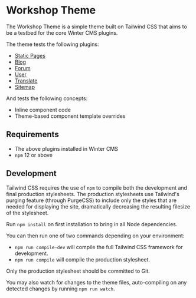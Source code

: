 # Workshop Theme

The Workshop Theme is a simple theme built on Tailwind CSS that aims to be a testbed for the core Winter CMS plugins.

The theme tests the following plugins:

- [Static Pages](https://github.com/wintercms/wn-pages-plugin)
- [Blog](https://github.com/wintercms/wn-blog-plugin)
- [Forum](https://github.com/wintercms/wn-forum-plugin)
- [User](https://github.com/wintercms/wn-user-plugin)
- [Translate](https://github.com/wintercms/wn-translate-plugin)
- [Sitemap](https://github.com/wintercms/wn-sitemap-plugin)

And tests the following concepts:

- Inline component code
- Theme-based component template overrides

## Requirements

- The above plugins installed in Winter CMS
- `npm` 12 or above

## Development

Tailwind CSS requires the use of `npm` to compile both the development and final production stylesheets. The production
stylesheets use Tailwind's purging feature (through PurgeCSS) to include only the styles that are needed for displaying
the site, dramatically decreasing the resulting filesize of the stylesheet.

Run `npm install` on first installation to bring in all Node dependencies.

You can then run one of two commands depending on your environment:

- `npm run compile-dev` will compile the full Tailwind CSS framework for development.
- `npm run compile` will compile the production stylesheet.

Only the production stylesheet should be committed to Git.

You may also watch for changes to the theme files, auto-compiling on any detected changes by running `npm run watch`.